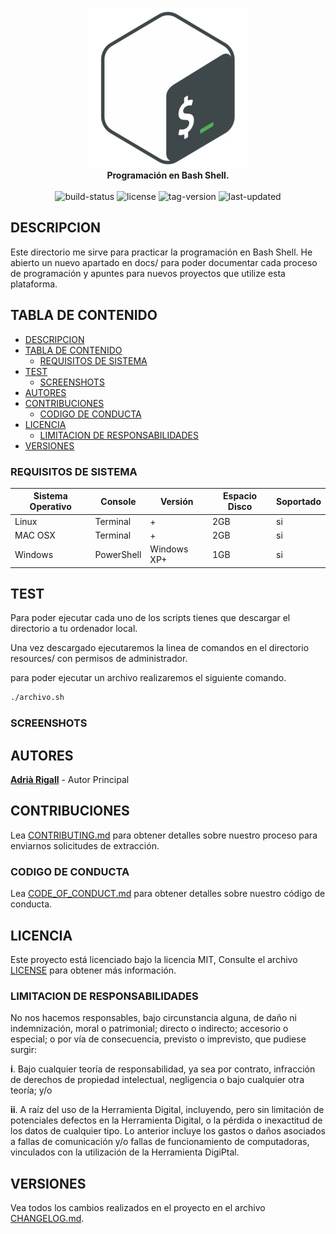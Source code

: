 <p align="center">
  <img src="./docs/images/bash-logo.png"><br>
  <b>Programación en Bash Shell.</b><br><br>
  <img src="https://img.shields.io/badge/status-success-success" alt="build-status">
  <img src="https://img.shields.io/badge/license-MIT-blue" alt="license">
  <img src="https://img.shields.io/badge/version-0.5-orange" alt="tag-version">
  <img src="https://img.shields.io/badge/updated-february 2020-blue" alt="last-updated">
</p>

## DESCRIPCION

Este directorio me sirve para practicar la programación en Bash Shell. He abierto un nuevo apartado en docs/ para poder documentar cada proceso de programación y apuntes para nuevos proyectos que utilize esta plataforma.

## TABLA DE CONTENIDO

- [DESCRIPCION](#descripcion)
- [TABLA DE CONTENIDO](#tabla-de-contenido)
  - [REQUISITOS DE SISTEMA](#requisitos-de-sistema)
- [TEST](#test)
  - [SCREENSHOTS](#screenshots)
- [AUTORES](#autores)
- [CONTRIBUCIONES](#contribuciones)
  - [CODIGO DE CONDUCTA](#codigo-de-conducta)
- [LICENCIA](#licencia)
  - [LIMITACION DE RESPONSABILIDADES](#limitacion-de-responsabilidades)
- [VERSIONES](#versiones)

### REQUISITOS DE SISTEMA

| Sistema Operativo | Console            | Versión                            |  Espacio Disco | Soportado |
| ----------------- | ------------------ | ---------------------------------- | -------------- | --------- |
| Linux             | Terminal           | +                                  | 2GB            | si        |
| MAC OSX           | Terminal           | +                                  | 2GB            | si        |
| Windows           | PowerShell         | Windows XP+                        | 1GB            | si        |

## TEST

Para poder ejecutar cada uno de los scripts tienes que descargar el directorio a tu ordenador local.

Una vez descargado ejecutaremos la linea de comandos en el directorio resources/ con permisos de administrador.

para poder ejecutar un archivo realizaremos el siguiente comando.

```bash
./archivo.sh
```

### SCREENSHOTS

## AUTORES

**[Adrià Rigall](https://www.github.com/Rigui73)** - Autor Principal

## CONTRIBUCIONES

Lea [CONTRIBUTING.md](/CONTRIBUTING.md) para obtener detalles sobre nuestro proceso para enviarnos solicitudes de extracción.

### CODIGO DE CONDUCTA

Lea [CODE_OF_CONDUCT.md](/CODE_OF_CONDUCT.md) para obtener detalles sobre nuestro código de conducta.

## LICENCIA

Este proyecto está licenciado bajo la licencia MIT, Consulte el archivo [LICENSE](/LICENSE) para obtener más información.

### LIMITACION DE RESPONSABILIDADES

No nos hacemos responsables, bajo circunstancia alguna, de daño ni indemnización, moral o patrimonial; directo o indirecto; accesorio o especial; o por vía de consecuencia, previsto o imprevisto, que pudiese surgir:

**i**. Bajo cualquier teoría de responsabilidad, ya sea por contrato, infracción de derechos de propiedad intelectual, negligencia o bajo cualquier otra teoría; y/o

**ii**. A raíz del uso de la Herramienta Digital, incluyendo, pero sin limitación de potenciales defectos en la Herramienta Digital, o la pérdida o inexactitud de los datos de cualquier tipo. Lo anterior incluye los gastos o daños asociados a fallas de comunicación y/o fallas de funcionamiento de computadoras, vinculados con la utilización de la Herramienta DigiPtal.

## VERSIONES

Vea todos los cambios realizados en el proyecto en el archivo [CHANGELOG.md](/CHANGELOG.md).
